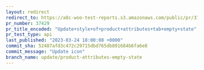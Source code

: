 ```yaml
---
layout: redirect
redirect_to: https://a8c-woo-test-reports.s3.amazonaws.com/public/pr/37429/api/index.html
pr_number: 37429
pr_title_encoded: "Update+style+of+product+attributes+tab+empty+state"
pr_test_type: api
last_published: "2023-03-24 18:00:08 +0000"
commit_sha: 52487afd3c472c29715dbd765db891684b6fa6e8
commit_message: "Update icon"
branch_name: update/product-attributes-empty-state
---
```

